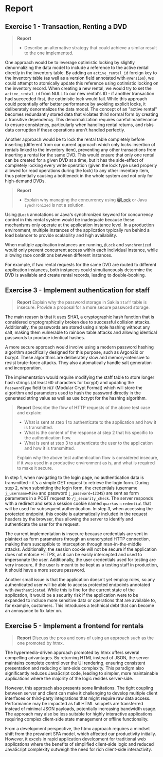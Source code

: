 # Report

## Exercise 1 - Transaction, Renting a DVD

> **Report**
> * Describe an alternative strategy that could achieve a similar result to the one implemented.

One approach would be to leverage optimistic locking by slightly denormalizing the data model to
include a reference to the active rental directly in the inventory table. By adding an
`active_rental_id` foreign key to the inventory table (as well as a version field annotated with
`@Version`), we could attempt to atomically update this reference using optimistic locking on the
inventory record. When creating a new rental, we would try to set the `active_rental_id` from NULL
to our new rental's ID - if another transaction had succeeded first, the optimistic lock would fail.
While this approach could potentially offer better performance by avoiding explicit locks, it
deliberately denormalizes the data model. The concept of an "active rental" becomes redundantly
stored data that violates third normal form by creating a transitive dependency. This
denormalization requires careful maintenance to ensure consistency, particularly when handling
rental returns, and risks data corruption if these operations aren't handled perfectly.

Another approach would be to lock the rental table completely before inserting (different from
our current approach which only locks insertion of rentals linked to the inventory item),
preventing any other transactions from inserting a rental for the same DVD. This would ensure
that only one rental can be created for a given DVD at a time, but it has the side-effect of
completely locking every write operation (given the lock type used properly allowed for read
operations during the lock) to any other inventory item, thus potentially causing a bottleneck
in the whole system and not only for high-demand DVDs.

> **Report**
> * Explain why managing the concurrency
    using [@Lock](https://quarkus.io/guides/cdi-reference#container-managed-concurrency) or Java
    `synchronized` is not a solution.

Using `@Lock` annotations or Java's synchronized keyword for concurrency control in this rental
system would be inadequate because these mechanisms only operate at the application instance level.
In a production environment, multiple instances of the application typically run behind a load
balancer to provide scalability and high availability.

When multiple application instances are running, `@Lock` and `synchronized` would only prevent
concurrent access within each individual instance, while allowing race conditions between different
instances.

For example, if two rental requests for the same DVD are routed to different application instances,
both instances could simultaneously determine the DVD is available and create rental records,
leading to double-booking.

## Exercise 3 - Implement authentication for staff

> **Report**
> Explain why the password storage in Sakila `Staff` table is insecure. Provide a proposal for a
> more secure password storage.

The main reason is that it uses SHA1, a cryptographic hash function that is considered
cryptographically broken due to successful collision attacks. Additionally, the passwords are stored
using simple hashing without any salt, making them vulnerable to rainbow table attacks and allowing
identical passwords to produce identical hashes.

A more secure approach would involve using a modern password hashing algorithm specifically designed
for this purpose, such as Argon2id or bcrypt. These algorithms are deliberately slow and
memory-intensive to resist brute-force attacks. They also automatically handle salt generation and
incorporation.

The implementation would require modifying the staff table to store longer hash strings (at least 60
characters for bcrypt) and updating the `PasswordType` field to `MCF` (Modular Crypt Format) which
will store the algorithm and parameters used to hash the password directly in the generated string
value as well as use bcrypt for the hashing algorithm.

> **Report**
> Describe the flow of HTTP requests of the above test case and explain:
>
> * What is sent at step 1 to authenticate to the application and how it is transmitted.
> * What is the content of the response at step 2 that his specific to the authentication flow.
> * What is sent at step 3 to authenticate the user to the application and how it is transmitted.
>
> Explain why the above test authentication flow is considered insecure, if it was used in a
> productive environment as is, and what is required to make it secure.

In step 1, when navigating to the login page, no authentication data is transmitted - it's a simple
GET request to retrieve the login form. During step 2, when submitting the login form, the
credentials (username `j_username=Mike` and password `j_password=12345`) are sent as form parameters
in a POST request to `/j_security_check`. The server responds with a redirect and sets a session
cookie named `quarkus-credential` that will be used for subsequent authentication. In step 3, when
accessing the protected endpoint, this cookie is automatically included in the request headers by
the browser, thus allowing the server to identify and authenticate the user for the request.

The current implementation is insecure because credentials are sent in plaintext as form parameters
through an unencrypted HTTP connection, making them susceptible to interception through
man-in-the-middle attacks. Additionally, the session cookie will not be secure if the application
does not enforce HTTPS, as it can be easily intercepted and used to impersonate the user.
Additionally, the user credentials used for testing are very insecure, if the user is meant to be
kept as a testing staff in production, it should have a more secure password.

Another small issue is that the application doesn't yet employ roles, so any authenticated user
will be able to access protected endpoints annotated with `@Authenticated`. While this is fine for
the current state of the application, it would be a security risk if the application were to be
expanded to include more sensitive data or operations that are available to, for example,
customers. This introduces a technical debt that can become an annoyance to fix later on.

## Exercise 5 - Implement a frontend for rentals

> **Report**
> Discuss the pros and cons of using an approach such as the one promoted by htmx.

The hypermedia-driven approach promoted by htmx offers several compelling advantages. By returning
HTML instead of JSON, the server maintains complete control over the UI rendering, ensuring
consistent presentation and reducing client-side complexity. This paradigm also significantly
reduces JavaScript code, leading to simpler, more maintainable applications where the majority of
the logic resides server-side.

However, this approach also presents some limitations. The tight coupling between server and client
can make it challenging to develop multiple client interfaces or third-party integrations that might
require raw data access. Performance may be impacted as full HTML snippets are transferred instead
of minimal JSON payloads, potentially increasing bandwidth usage. The approach may also be less
suitable for highly interactive applications requiring complex client-side state management or
offline functionality.

From a development perspective, the htmx approach requires a mindset shift from the prevalent SPA
model, which affected our productivity initially. However, it excels in rapid application
development for traditional web applications where the benefits of simplified client-side logic and
reduced JavaScript complexity outweigh the need for rich client-side interactivity.
